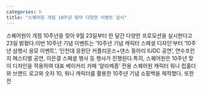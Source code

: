 ```yaml
---
categories: h
title: "스퀘어원 개점 10주년 맞아 다양한 이벤트 실시"
---
```

스퀘어원이 개점 10주년을 맞아 9월 23일부터 한 달간 다양한 프로모션을 실시한다고 23일 밝혔다.이번 10주년 기념 이벤트는 ‘10주년 기념 캐릭터 스페셜 디자인’부터 ‘10주년 삼행시 응모 이벤트’, ‘인천대 응원단 커플리온스+댄스 동아리 IUDC 공연’, 연수프린지 페스티벌 공연, 이은결 스페셜 행사 등 행사가 진행된다.특히, 스퀘어원은 10주년 맞이 디자인을 적용하여 대표 베이커리 카페 ‘알라메종’ 전용 스퀘어원 캐릭터 워니 컵홀더와 브랜드 로고와 숫자 10, 워니 캐릭터를 활용한 10주년 기념 쇼핑백을 제작했다. 또한 전
